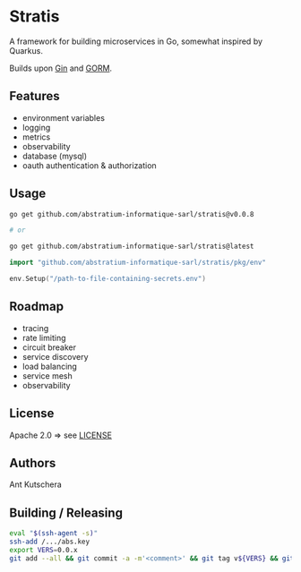 # Stratis

A framework for building microservices in Go, somewhat inspired by Quarkus.

Builds upon [Gin](https://github.com/gin-gonic/gin) and [GORM](https://github.com/go-gorm/gorm).

## Features

- environment variables
- logging
- metrics
- observability
- database (mysql)
- oauth authentication & authorization

## Usage

```sh
go get github.com/abstratium-informatique-sarl/stratis@v0.0.8

# or

go get github.com/abstratium-informatique-sarl/stratis@latest
```

```go
import "github.com/abstratium-informatique-sarl/stratis/pkg/env"

env.Setup("/path-to-file-containing-secrets.env")
```

## Roadmap

- tracing
- rate limiting
- circuit breaker
- service discovery
- load balancing
- service mesh
- observability

## License

Apache 2.0 => see [LICENSE](LICENSE)

## Authors

Ant Kutschera

## Building / Releasing

```sh
eval "$(ssh-agent -s)"
ssh-add /.../abs.key
export VERS=0.0.x
git add --all && git commit -a -m'<comment>' && git tag v${VERS} && git push origin main v${VERS}
```
